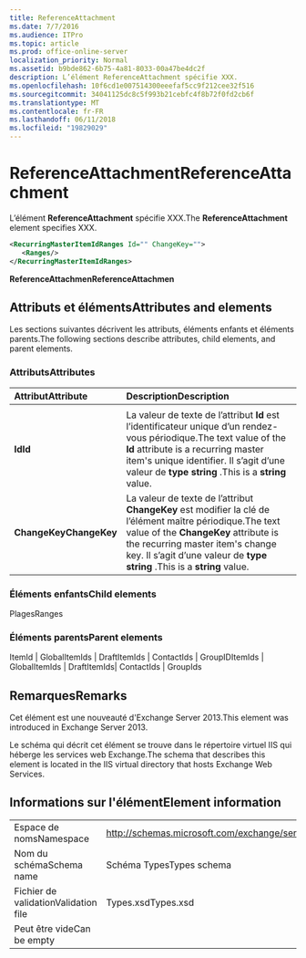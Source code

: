 ```yaml
---
title: ReferenceAttachment
ms.date: 7/7/2016
ms.audience: ITPro
ms.topic: article
ms.prod: office-online-server
localization_priority: Normal
ms.assetid: b9bde862-6b75-4a81-8033-00a47be4dc2f
description: L’élément ReferenceAttachment spécifie XXX.
ms.openlocfilehash: 10f6cd1e007514300eeefaf5cc9f212cee32f516
ms.sourcegitcommit: 34041125dc8c5f993b21cebfc4f8b72f0fd2cb6f
ms.translationtype: MT
ms.contentlocale: fr-FR
ms.lasthandoff: 06/11/2018
ms.locfileid: "19829029"
---
```

# <a name="referenceattachment"></a><span data-ttu-id="1d3f5-103">ReferenceAttachment</span><span class="sxs-lookup"><span data-stu-id="1d3f5-103">ReferenceAttachment</span></span>

<span data-ttu-id="1d3f5-104">L’élément **ReferenceAttachment** spécifie XXX.</span><span class="sxs-lookup"><span data-stu-id="1d3f5-104">The **ReferenceAttachment** element specifies XXX.</span></span> 
  
```XML
<RecurringMasterItemIdRanges Id="" ChangeKey="">
   <Ranges/>
</RecurringMasterItemIdRanges>
```

 <span data-ttu-id="1d3f5-105">**ReferenceAttachmen**</span><span class="sxs-lookup"><span data-stu-id="1d3f5-105">**ReferenceAttachmen**</span></span>
## <a name="attributes-and-elements"></a><span data-ttu-id="1d3f5-106">Attributs et éléments</span><span class="sxs-lookup"><span data-stu-id="1d3f5-106">Attributes and elements</span></span>

<span data-ttu-id="1d3f5-107">Les sections suivantes décrivent les attributs, éléments enfants et éléments parents.</span><span class="sxs-lookup"><span data-stu-id="1d3f5-107">The following sections describe attributes, child elements, and parent elements.</span></span>
  
### <a name="attributes"></a><span data-ttu-id="1d3f5-108">Attributs</span><span class="sxs-lookup"><span data-stu-id="1d3f5-108">Attributes</span></span>

|<span data-ttu-id="1d3f5-109">**Attribut**</span><span class="sxs-lookup"><span data-stu-id="1d3f5-109">**Attribute**</span></span>|<span data-ttu-id="1d3f5-110">**Description**</span><span class="sxs-lookup"><span data-stu-id="1d3f5-110">**Description**</span></span>|
|:-----|:-----|
|<span data-ttu-id="1d3f5-111">
  **Id**</span><span class="sxs-lookup"><span data-stu-id="1d3f5-111">**Id**</span></span> <br/> |<span data-ttu-id="1d3f5-112">La valeur de texte de l’attribut **Id** est l’identificateur unique d’un rendez-vous périodique.</span><span class="sxs-lookup"><span data-stu-id="1d3f5-112">The text value of the **Id** attribute is a recurring master item's unique identifier.</span></span> <span data-ttu-id="1d3f5-113">Il s’agit d’une valeur de **type string** .</span><span class="sxs-lookup"><span data-stu-id="1d3f5-113">This is a **string** value.</span></span>  <br/> |
|<span data-ttu-id="1d3f5-114">**ChangeKey**</span><span class="sxs-lookup"><span data-stu-id="1d3f5-114">**ChangeKey**</span></span> <br/> |<span data-ttu-id="1d3f5-115">La valeur de texte de l’attribut **ChangeKey** est modifier la clé de l’élément maître périodique.</span><span class="sxs-lookup"><span data-stu-id="1d3f5-115">The text value of the **ChangeKey** attribute is the recurring master item's change key.</span></span> <span data-ttu-id="1d3f5-116">Il s’agit d’une valeur de **type string** .</span><span class="sxs-lookup"><span data-stu-id="1d3f5-116">This is a **string** value.</span></span>  <br/> |
   
### <a name="child-elements"></a><span data-ttu-id="1d3f5-117">Éléments enfants</span><span class="sxs-lookup"><span data-stu-id="1d3f5-117">Child elements</span></span>

<span data-ttu-id="1d3f5-118">Plages</span><span class="sxs-lookup"><span data-stu-id="1d3f5-118">Ranges</span></span>
  
### <a name="parent-elements"></a><span data-ttu-id="1d3f5-119">Éléments parents</span><span class="sxs-lookup"><span data-stu-id="1d3f5-119">Parent elements</span></span>

<span data-ttu-id="1d3f5-120">ItemId | GlobalItemIds | DraftItemIds | ContactIds | GroupID</span><span class="sxs-lookup"><span data-stu-id="1d3f5-120">ItemIds | GlobalItemIds | DraftItemIds| ContactIds | GroupIds</span></span>
  
## <a name="remarks"></a><span data-ttu-id="1d3f5-121">Remarques</span><span class="sxs-lookup"><span data-stu-id="1d3f5-121">Remarks</span></span>

<span data-ttu-id="1d3f5-122">Cet élément est une nouveauté d'Exchange Server 2013.</span><span class="sxs-lookup"><span data-stu-id="1d3f5-122">This element was introduced in Exchange Server 2013.</span></span>
  
<span data-ttu-id="1d3f5-123">Le schéma qui décrit cet élément se trouve dans le répertoire virtuel IIS qui héberge les services web Exchange.</span><span class="sxs-lookup"><span data-stu-id="1d3f5-123">The schema that describes this element is located in the IIS virtual directory that hosts Exchange Web Services.</span></span>
  
## <a name="element-information"></a><span data-ttu-id="1d3f5-124">Informations sur l'élément</span><span class="sxs-lookup"><span data-stu-id="1d3f5-124">Element information</span></span>

|||
|:-----|:-----|
|<span data-ttu-id="1d3f5-125">Espace de noms</span><span class="sxs-lookup"><span data-stu-id="1d3f5-125">Namespace</span></span>  <br/> |http://schemas.microsoft.com/exchange/services/2006/types  <br/> |
|<span data-ttu-id="1d3f5-126">Nom du schéma</span><span class="sxs-lookup"><span data-stu-id="1d3f5-126">Schema name</span></span>  <br/> |<span data-ttu-id="1d3f5-127">Schéma Types</span><span class="sxs-lookup"><span data-stu-id="1d3f5-127">Types schema</span></span>  <br/> |
|<span data-ttu-id="1d3f5-128">Fichier de validation</span><span class="sxs-lookup"><span data-stu-id="1d3f5-128">Validation file</span></span>  <br/> |<span data-ttu-id="1d3f5-129">Types.xsd</span><span class="sxs-lookup"><span data-stu-id="1d3f5-129">Types.xsd</span></span>  <br/> |
|<span data-ttu-id="1d3f5-130">Peut être vide</span><span class="sxs-lookup"><span data-stu-id="1d3f5-130">Can be empty</span></span>  <br/> ||
   

